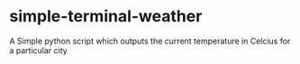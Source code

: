 # simple-terminal-weather
A Simple python script which outputs the current temperature in Celcius for a particular city
